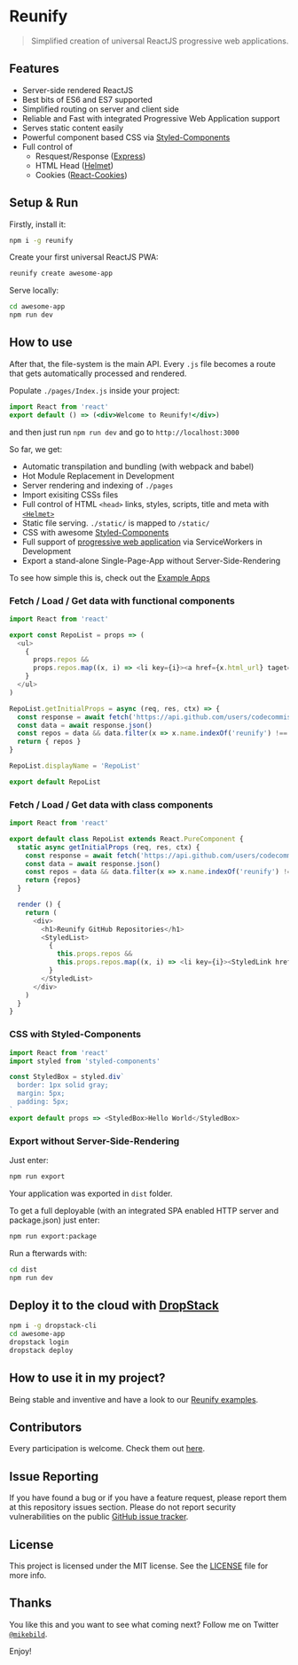 # Reunify

> Simplified creation of universal ReactJS progressive web applications.

## Features

* Server-side rendered ReactJS
* Best bits of ES6 and ES7 supported
* Simplified routing on server and client side
* Reliable and Fast with integrated Progressive Web Application support
* Serves static content easily
* Powerful component based CSS via [Styled-Components](https://www.styled-components.com/)
* Full control of
  * Resquest/Response ([Express](https://github.com/expressjs/express))
  * HTML Head ([Helmet](https://github.com/helmetjs/helmet))
  * Cookies ([React-Cookies](https://github.com/reactivestack/cookies))

## Setup & Run

Firstly, install it:

```bash
npm i -g reunify
```

Create your first universal ReactJS PWA:

```bash
reunify create awesome-app
```

Serve locally:

```bash
cd awesome-app
npm run dev
```

## How to use

After that, the file-system is the main API. Every `.js` file becomes a route that gets automatically processed and rendered.

Populate `./pages/Index.js` inside your project:

```jsx
import React from 'react'
export default () => (<div>Welcome to Reunify!</div>)
```

and then just run `npm run dev` and go to `http://localhost:3000`

So far, we get:

* Automatic transpilation and bundling (with webpack and babel)
* Hot Module Replacement in Development
* Server rendering and indexing of `./pages`
* Import exisiting CSSs files
* Full control of HTML `<head>` links, styles, scripts, title and meta with [`<Helmet>`](https://github.com/nfl/react-helmet)
* Static file serving. `./static/` is mapped to `/static/`
* CSS with awesome [Styled-Components](https://github.com/styled-components/styled-components)
* Full support of [progressive web application](https://developers.google.com/web/progressive-web-apps/) via ServiceWorkers in Development
* Export a stand-alone Single-Page-App without Server-Side-Rendering

To see how simple this is, check out the [Example Apps](https://github.com/CodeCommission/reunify-examples)

### Fetch / Load / Get data with functional components

```javascript
import React from 'react'

export const RepoList = props => (
  <ul>
    {
      props.repos &&
      props.repos.map((x, i) => <li key={i}><a href={x.html_url} taget="_blank">{x.name}</a></li>)
    }
  </ul>
)

RepoList.getInitialProps = async (req, res, ctx) => {
  const response = await fetch('https://api.github.com/users/codecommission/repos')
  const data = await response.json()
  const repos = data && data.filter(x => x.name.indexOf('reunify') !== -1)
  return { repos }
}

RepoList.displayName = 'RepoList'

export default RepoList
```

### Fetch / Load / Get data with class components

```javascript
import React from 'react'

export default class RepoList extends React.PureComponent {
  static async getInitialProps (req, res, ctx) {
    const response = await fetch('https://api.github.com/users/codecommission/repos')
    const data = await response.json()
    const repos = data && data.filter(x => x.name.indexOf('reunify') !== -1)
    return {repos}
  }

  render () {
    return (
      <div>
        <h1>Reunify GitHub Repositories</h1>
        <StyledList>
          {
            this.props.repos &&
            this.props.repos.map((x, i) => <li key={i}><StyledLink href={x.html_url} taget="_blank">{x.name}</StyledLink></li>)
          }
        </StyledList>
      </div>
    )
  }
}
```

### CSS with Styled-Components

```javascript
import React from 'react'
import styled from 'styled-components'

const StyledBox = styled.div`
  border: 1px solid gray;
  margin: 5px;
  padding: 5px;
`
export default props => <StyledBox>Hello World</StyledBox>
```

### Export without Server-Side-Rendering

Just enter:

```bash
npm run export
```

Your application was exported in `dist` folder.

To get a full deployable (with an integrated SPA enabled HTTP server and package.json) just enter:

```bash
npm run export:package
```

Run a fterwards with:

```bash
cd dist
npm run dev
```

## Deploy it to the cloud with [DropStack](https://dropstack.run)

```bash
npm i -g dropstack-cli
cd awesome-app
dropstack login
dropstack deploy
```

## How to use it in my project?

Being stable and inventive and have a look to our [Reunify examples](https://github.com/codecommission/reunify-examples).

## Contributors

Every participation is welcome. Check them out [here](https://github.com/codecommission/reunify/graphs/contributors).

## Issue Reporting

If you have found a bug or if you have a feature request, please report them at this repository issues section. Please do not report security vulnerabilities on the public [GitHub issue tracker](https://github.com/codecommission/reunify/issues).

## License

This project is licensed under the MIT license. See the [LICENSE](LICENSE) file for more info.

## Thanks

You like this and you want to see what coming next? Follow me on Twitter [`@mikebild`](https://twitter.com/mikebild).

Enjoy!
